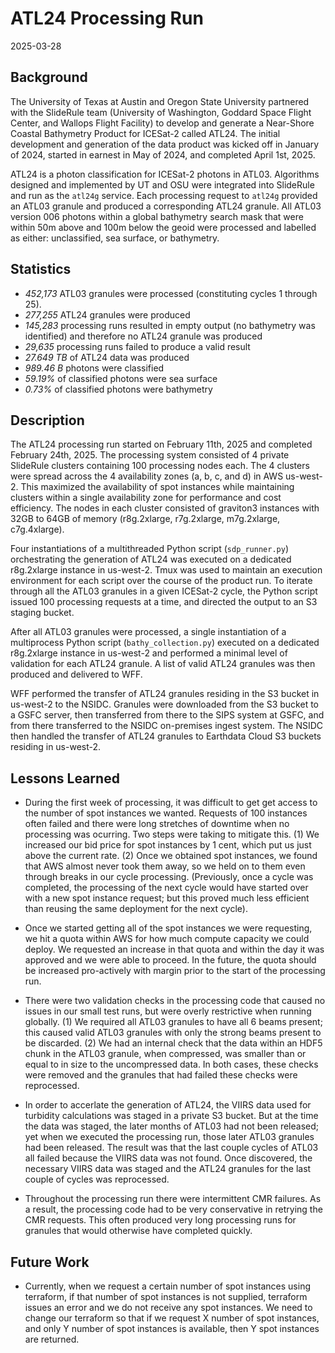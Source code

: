 # ATL24 Processing Run

2025-03-28

## Background

The University of Texas at Austin and Oregon State University partnered with the SlideRule team (University of Washington, Goddard Space Flight Center, and Wallops Flight Facility) to develop and generate a Near-Shore Coastal Bathymetry Product for ICESat-2 called ATL24.  The initial development and generation of the data product was kicked off in January of 2024, started in earnest in May of 2024, and completed April 1st, 2025.

ATL24 is a photon classification for ICESat-2 photons in ATL03.  Algorithms designed and implemented by UT and OSU were integrated into SlideRule and run as the `atl24g` service.  Each processing request to `atl24g` provided an ATL03 granule and produced a corresponding ATL24 granule. All ATL03 version 006 photons within a global bathymetry search mask that were within 50m above and 100m below the geoid were processed and labelled as either: unclassified, sea surface, or bathymetry.

## Statistics

* *452,173* ATL03 granules were processed (constituting cycles 1 through 25).
* *277,255* ATL24 granules were produced
* *145,283* processing runs resulted in empty output (no bathymetry was identified) and therefore no ATL24 granule was produced
* *29,635* processing runs failed to produce a valid result
* *27.649 TB* of ATL24 data was produced
* *989.46 B* photons were classified
* *59.19%* of classified photons were sea surface
* *0.73%* of classified photons were bathymetry

## Description

The ATL24 processing run started on February 11th, 2025 and completed February 24th, 2025.  The processing system consisted of 4 private SlideRule clusters containing 100 processing nodes each.  The 4 clusters were spread across the 4 availability zones (a, b, c, and d) in AWS us-west-2.  This maximized the availability of spot instances while maintaining clusters within a single availability zone for performance and cost efficiency.  The nodes in each cluster consisted of graviton3 instances with 32GB to 64GB of memory (r8g.2xlarge, r7g.2xlarge, m7g.2xlarge, c7g.4xlarge).

Four instantiations of a multithreaded Python script (`sdp_runner.py`) orchestrating the generation of ATL24 was executed on a dedicated r8g.2xlarge instance in us-west-2. Tmux was used to maintain an execution environment for each script over the course of the product run.  To iterate through all the ATL03 granules in a given ICESat-2 cycle, the Python script issued 100 processing requests at a time, and directed the output to an S3 staging bucket.

After all ATL03 granules were processed, a single instantiation of a multiprocess Python script (`bathy_collection.py`) executed on a dedicated r8g.2xlarge instance in us-west-2 and performed a minimal level of validation for each ATL24 granule.  A list of valid ATL24 granules was then produced and delivered to WFF.

WFF performed the transfer of ATL24 granules residing in the S3 bucket in us-west-2 to the NSIDC.  Granules were downloaded from the S3 bucket to a GSFC server, then transferred from there to the SIPS system at GSFC, and from there transferred to the NSIDC on-premises ingest system.  The NSIDC then handled the transfer of ATL24 granules to Earthdata Cloud S3 buckets residing in us-west-2.

## Lessons Learned

* During the first week of processing, it was difficult to get get access to the number of spot instances we wanted.  Requests of 100 instances often failed and there were long stretches of downtime when no processing was ocurring.  Two steps were taking to mitigate this.  (1) We increased our bid price for spot instances by 1 cent, which put us just above the current rate.  (2) Once we obtained spot instances, we found that AWS almost never took them away, so we held on to them even through breaks in our cycle processing.  (Previously, once a cycle was completed, the processing of the next cycle would have started over with a new spot instance request; but this proved much less efficient than reusing the same deployment for the next cycle).

* Once we started getting all of the spot instances we were requesting, we hit a quota within AWS for how much compute capacity we could deploy.  We requested an increase in that quota and within the day it was approved and we were able to proceed.  In the future, the quota should be increased pro-actively with margin prior to the start of the processing run.

* There were two validation checks in the processing code that caused no issues in our small test runs, but were overly restrictive when running globally.  (1) We required all ATL03 granules to have all 6 beams present; this caused valid ATL03 granules with only the strong beams present to be discarded.  (2) We had an internal check that the data within an HDF5 chunk in the ATL03 granule, when compressed, was smaller than or equal to in size to the uncompressed data.  In both cases, these checks were removed and the granules that had failed these checks were reprocessed.

* In order to accerlate the generation of ATL24, the VIIRS data used for turbidity calculations was staged in a private S3 bucket.  But at the time the data was staged, the later months of ATL03 had not been released; yet when we executed the processing run, those later ATL03 granules had been released.  The result was that the last couple cycles of ATL03 all failed because the VIIRS data was not found.  Once discovered, the necessary VIIRS data was staged and the ATL24 granules for the last couple of cycles was reprocessed.

* Throughout the processing run there were intermittent CMR failures.  As a result, the processing code had to be very conservative in retrying the CMR requests.  This often produced very long processing runs for granules that would otherwise have completed quickly.

## Future Work

* Currently, when we request a certain number of spot instances using terraform, if that number of spot instances is not supplied, terraform issues an error and we do not receive any spot instances.  We need to change our terraform so that if we request X number of spot instances, and only Y number of spot instances is available, then Y spot instances are returned.
